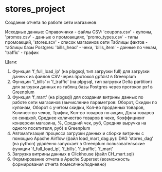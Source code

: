 # stores_project
Создание отчета по работе сети магазинов

Исходные данные: 
Справочники - файлы CSV: 'coupons.csv' - купоны, 'promos.csv' - данные о промоакциях, 'promo_types.csv' - типы промоакций, 'stores.scv' - список магазинов сети
Таблицы фактов - таблицы базы Postgres: 'bills_head' - чеки, 'bills_item' - данные по чекам, 'traffic' - трафик

Шаги:
1. Функция 'f_full_load_ip' (на plpgsql, тип загрузки full) для загрузки данных из файлов CSV через протокол gpfdist в Greenplum
2. Функции 'f_bills' и 'f_traffic' (на plpgsql, тип загрузки Delta partition) для загрузки данных из таблиц базы Postgres через протокол pxf в Greenplum
4. Функция 'f_mart' (на plpgsql) для создания витрины данных по работе сети магазинов (вычисление параметров: Оборот,	Скидки по купонам,	Оборот с учетом скидки,	Кол-во проданных товаров,	Количество чеков,	Трафик,	Кол-во товаров по акции,	Доля товаров со скидкой,	Среднее количество товаров в чеке, 	Коэффициент конверсии магазина, %, 	Средний чек, руб, Средняя выручка на одного посетителя, руб) в Greenplum
5. Автоматизация процесса загрузки данных и сборки витрины с помощью Apache Airflow (файл load_mart_dag.py):
   DAG 'stores_dag' (на python) удалённо запускает в Greenplum пользовательские функции 'f_full_load_ip', 'f_bills', 'f_traffic', 'f_mart'
6. Загрузка витрины данных в Clickhouse (файл CH_mart.sql)
7. Формирование отчета в Apache Superset (возможность формирования отчета помесячно/подневно)


